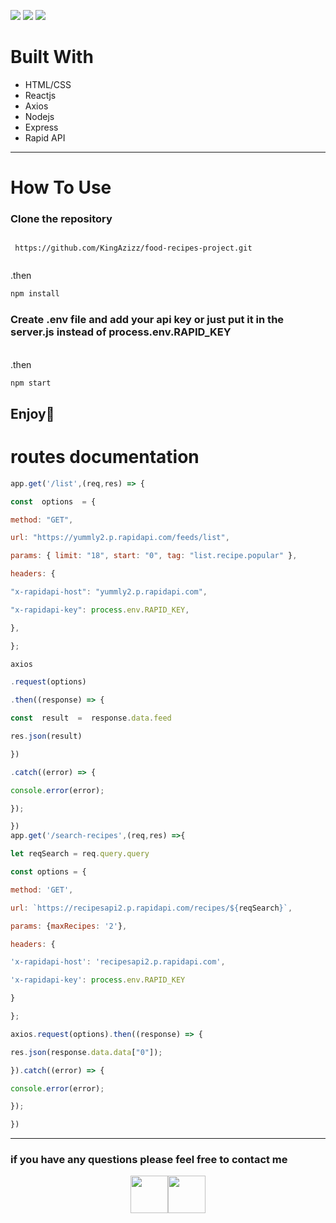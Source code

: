 
![](https://img.shields.io/badge/Status-unfinished%20project-red?style=for-the-badge&logo=)
![](https://img.shields.io/github/v/release/kingazizz/food-recipes-project?style=for-the-badge)
![](https://img.shields.io/github/license/kingazizz/food-recipes-project?style=for-the-badge)

# Built With 
<ul>
<li>HTML/CSS</li>
<li>Reactjs</li>
<li>Axios</li>
<li>Nodejs</li>
<li>Express</li>
<li>Rapid API</li>
</ul>

---
# How To Use 

### Clone the repository 



  <code>
 https://github.com/KingAzizz/food-recipes-project.git
  </code>

<br>


.then
```bash
npm install
```

### Create .env file and add your api key or just put it in the server.js instead of <strong> process.env.RAPID_KEY </strong>
<br>
.then

```bash
npm start
```
Enjoy🥳
---
# routes documentation
```javascript
app.get('/list',(req,res) => {

const  options  = {

method: "GET",

url: "https://yummly2.p.rapidapi.com/feeds/list",

params: { limit: "18", start: "0", tag: "list.recipe.popular" },

headers: {

"x-rapidapi-host": "yummly2.p.rapidapi.com",

"x-rapidapi-key": process.env.RAPID_KEY,

},

};

axios

.request(options)

.then((response) => {

const  result  =  response.data.feed

res.json(result)

})

.catch((error) => {

console.error(error);

});

})
app.get('/search-recipes',(req,res) =>{

let reqSearch = req.query.query

const options = {

method: 'GET',

url: `https://recipesapi2.p.rapidapi.com/recipes/${reqSearch}`,

params: {maxRecipes: '2'},

headers: {

'x-rapidapi-host': 'recipesapi2.p.rapidapi.com',

'x-rapidapi-key': process.env.RAPID_KEY

}

};

axios.request(options).then((response) => {

res.json(response.data.data["0"]);

}).catch((error) => {

console.error(error);

});

})
```
---

### if you have any questions please feel free to contact me 
<p style="display:flex; justify-content:center;">
<a href="https://twitter.com/xilAziz"> <img src ="http://assets.stickpng.com/images/580b57fcd9996e24bc43c53e.png" width="60px"></a>
<a href="mailto:azizalsunaydi@gmail.com"> <img src ="https://www.freeiconspng.com/uploads/file-tk-email-icon-svg-28.png" width="60px"></a>
</p>

